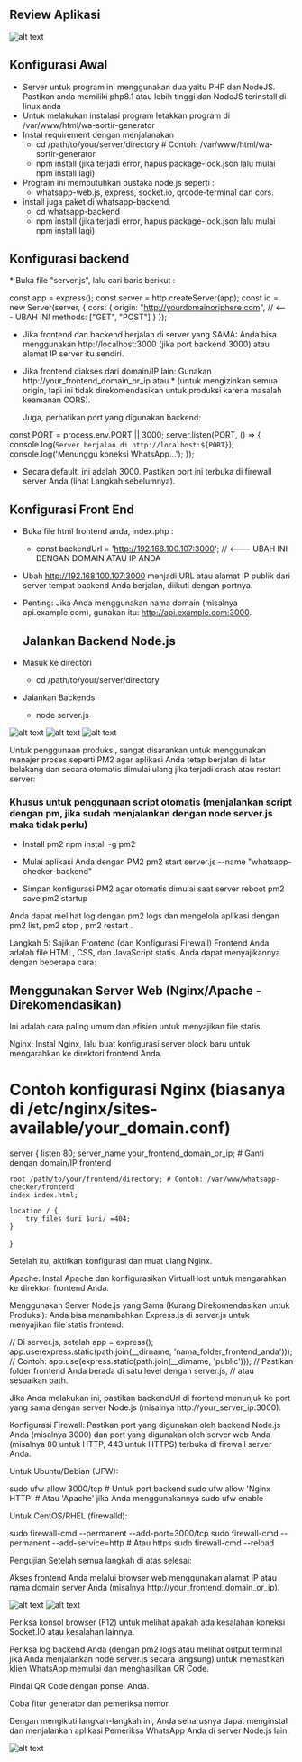 <h2>Review Aplikasi</h2>

![alt text](https://github.com/donny2806/wa-sortir-generator/blob/main/whatsapp-backend/Screenshot_4.jpg)

<h2>Konfigurasi Awal</h2>

* Server untuk program ini menggunakan dua yaitu PHP dan NodeJS. Pastikan anda memiliki php8.1 atau lebih tinggi dan NodeJS terinstall di linux anda
* Untuk melakukan instalasi program letakkan program di /var/www/html/wa-sortir-generator
* Instal requirement dengan menjalanakan
  - cd /path/to/your/server/directory # Contoh: /var/www/html/wa-sortir-generator
  - npm install (jika terjadi error, hapus package-lock.json lalu mulai npm install lagi)
* Program ini membutuhkan pustaka node js seperti :
  - whatsapp-web.js, express, socket.io, qrcode-terminal dan cors.
* install juga paket di whatsapp-backend.
  - cd whatsapp-backend
  - npm install (jika terjadi error, hapus package-lock.json lalu mulai npm install lagi)

<h2>Konfigurasi backend</h2>
* Buka file "server.js", lalu cari baris berikut :

const app = express();
const server = http.createServer(app);
const io = new Server(server, {
    cors: {
        origin: "http://yourdomainoriphere.com", // <--- UBAH INI
        methods: ["GET", "POST"]
    }
});

* Jika frontend dan backend berjalan di server yang SAMA: Anda bisa menggunakan http://localhost:3000 (jika port backend 3000) atau alamat IP server itu sendiri.
* Jika frontend diakses dari domain/IP lain: Gunakan http://your_frontend_domain_or_ip atau * (untuk mengizinkan semua origin, tapi ini tidak direkomendasikan untuk produksi karena masalah keamanan CORS).

  Juga, perhatikan port yang digunakan backend:

const PORT = process.env.PORT || 3000;
server.listen(PORT, () => {
    console.log(`Server berjalan di http://localhost:${PORT}`);
    console.log('Menunggu koneksi WhatsApp...');
});

* Secara default, ini adalah 3000. Pastikan port ini terbuka di firewall server Anda (lihat Langkah sebelumnya).

<h2>Konfigurasi Front End</h2>

* Buka file html frontend anda, index.php :

  - const backendUrl = 'http://192.168.100.107:3000'; // <--- UBAH INI DENGAN DOMAIN ATAU IP ANDA

* Ubah http://192.168.100.107:3000 menjadi URL atau alamat IP publik dari server tempat backend Anda berjalan, diikuti dengan portnya.
* Penting: Jika Anda menggunakan nama domain (misalnya api.example.com), gunakan itu: http://api.example.com:3000.

  <h2> Jalankan Backend Node.js</h2>

* Masuk ke directori
  - cd /path/to/your/server/directory

* Jalankan Backends
  - node server.js

![alt text](https://github.com/donny2806/wa-sortir-generator/blob/main/whatsapp-backend/Screenshot_7.jpg)
![alt text](https://github.com/donny2806/wa-sortir-generator/blob/main/whatsapp-backend/Screenshot_8.jpg)
![alt text](https://github.com/donny2806/wa-sortir-generator/blob/main/whatsapp-backend/Screenshot_9.jpg)
 
Untuk penggunaan produksi, sangat disarankan untuk menggunakan manajer proses seperti PM2 agar aplikasi Anda tetap berjalan di latar belakang dan secara otomatis dimulai ulang jika terjadi crash atau restart server:

<h3>Khusus untuk penggunaan script otomatis (menjalankan script dengan pm, jika sudah menjalankan dengan node server.js maka tidak perlu)</h3>

* Install pm2
npm install -g pm2

* Mulai aplikasi Anda dengan PM2
pm2 start server.js --name "whatsapp-checker-backend"

* Simpan konfigurasi PM2 agar otomatis dimulai saat server reboot
pm2 save
pm2 startup

Anda dapat melihat log dengan pm2 logs dan mengelola aplikasi dengan pm2 list, pm2 stop <name>, pm2 restart <name>.

Langkah 5: Sajikan Frontend (dan Konfigurasi Firewall)
Frontend Anda adalah file HTML, CSS, dan JavaScript statis. Anda dapat menyajikannya dengan beberapa cara:

<h2>Menggunakan Server Web (Nginx/Apache - Direkomendasikan)</h2>
Ini adalah cara paling umum dan efisien untuk menyajikan file statis.

Nginx: Instal Nginx, lalu buat konfigurasi server block baru untuk mengarahkan ke direktori frontend Anda.

# Contoh konfigurasi Nginx (biasanya di /etc/nginx/sites-available/your_domain.conf)
server {
    listen 80;
    server_name your_frontend_domain_or_ip; # Ganti dengan domain/IP frontend

    root /path/to/your/frontend/directory; # Contoh: /var/www/whatsapp-checker/frontend
    index index.html;

    location / {
        try_files $uri $uri/ =404;
    }
}

Setelah itu, aktifkan konfigurasi dan muat ulang Nginx.

Apache: Instal Apache dan konfigurasikan VirtualHost untuk mengarahkan ke direktori frontend Anda.

Menggunakan Server Node.js yang Sama (Kurang Direkomendasikan untuk Produksi):
Anda bisa menambahkan Express.js di server.js untuk menyajikan file statis frontend:

// Di server.js, setelah app = express();
app.use(express.static(path.join(__dirname, 'nama_folder_frontend_anda')));
// Contoh: app.use(express.static(path.join(__dirname, 'public')));
// Pastikan folder frontend Anda berada di satu level dengan server.js,
// atau sesuaikan path.

Jika Anda melakukan ini, pastikan backendUrl di frontend menunjuk ke port yang sama dengan server Node.js (misalnya http://your_server_ip:3000).

Konfigurasi Firewall:
Pastikan port yang digunakan oleh backend Node.js Anda (misalnya 3000) dan port yang digunakan oleh server web Anda (misalnya 80 untuk HTTP, 443 untuk HTTPS) terbuka di firewall server Anda.

Untuk Ubuntu/Debian (UFW):

sudo ufw allow 3000/tcp # Untuk port backend
sudo ufw allow 'Nginx HTTP' # Atau 'Apache' jika Anda menggunakannya
sudo ufw enable

Untuk CentOS/RHEL (firewalld):

sudo firewall-cmd --permanent --add-port=3000/tcp
sudo firewall-cmd --permanent --add-service=http # Atau https
sudo firewall-cmd --reload

Pengujian
Setelah semua langkah di atas selesai:

Akses frontend Anda melalui browser web menggunakan alamat IP atau nama domain server Anda (misalnya http://your_frontend_domain_or_ip).

![alt text](https://github.com/donny2806/wa-sortir-generator/blob/main/whatsapp-backend/Screenshot_10.jpg)
![alt text](https://github.com/donny2806/wa-sortir-generator/blob/main/whatsapp-backend/Screenshot_5.jpg)

Periksa konsol browser (F12) untuk melihat apakah ada kesalahan koneksi Socket.IO atau kesalahan lainnya.

Periksa log backend Anda (dengan pm2 logs atau melihat output terminal jika Anda menjalankan node server.js secara langsung) untuk memastikan klien WhatsApp memulai dan menghasilkan QR Code.

Pindai QR Code dengan ponsel Anda.

Coba fitur generator dan pemeriksa nomor.

Dengan mengikuti langkah-langkah ini, Anda seharusnya dapat menginstal dan menjalankan aplikasi Pemeriksa WhatsApp Anda di server Node.js lain.


![alt text](https://github.com/donny2806/wa-sortir-generator/blob/main/whatsapp-backend/Screenshot_6.jpg)
